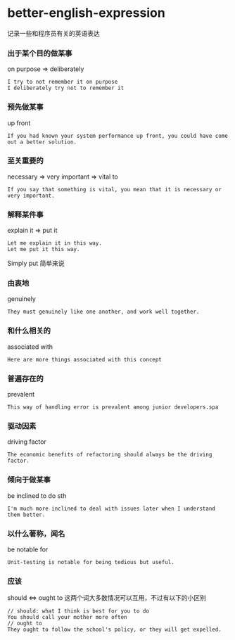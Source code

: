 # better-english-expression
记录一些和程序员有关的英语表达

### 出于某个目的做某事

on purpose => deliberately
```
I try to not remember it on purpose
I deliberately try not to remember it
```
### 预先做某事
up front
```
If you had known your system performance up front, you could have come out a better solution.
```
### 至关重要的
necessary => very important => vital to
```
If you say that something is vital, you mean that it is necessary or very important.
```
### 解释某件事
explain it => put it
```
Let me explain it in this way.
Let me put it this way.
```
Simply put 简单来说

### 由衷地
genuinely
```
They must genuinely like one another, and work well together.
```

### 和什么相关的
associated with
```
Here are more things associated with this concept
```

### 普遍存在的
prevalent
```
This way of handling error is prevalent among junior developers.spa
```

### 驱动因素
driving factor
```
The economic benefits of refactoring should always be the driving factor.
```

### 倾向于做某事
be inclined to do sth
```
I'm much more inclined to deal with issues later when I understand them better.
```

### 以什么著称，闻名
be notable for
```
Unit-testing is notable for being tedious but useful.
```

### 应该
should <=> ought to
这两个词大多数情况可以互用，不过有以下的小区别
```
// should: what I think is best for you to do
You should call your mother more often
// ought to
They ought to follow the school's policy, or they will get expelled.
```